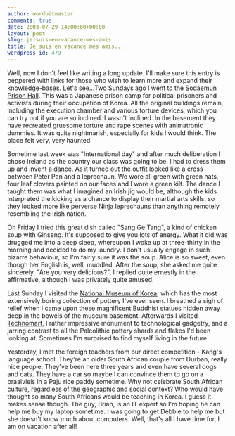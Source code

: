 ```yaml
---
author: wordbitmaster
comments: true
date: 2003-07-29 14:00:00+00:00
layout: post
slug: je-suis-en-vacance-mes-amis
title: Je suis en vacance mes amis...
wordpress_id: 479
---
```


Well, now I don't feel like writing a long update. I'll make sure this entry is peppered with links for those who wish to learn more and expand their knowledge-bases. Let's see...Two Sundays ago I went to the [Sodaemun Prison Hall](http://www.okstaykorea.com/board/announce/content.asp?board=e_tournews&a_idx=412). This was a Japanese prison camp for political prisoners and activists during their occupation of Korea. All the original buildings remain, including the execution chamber and various torture devices, which you can try out if you are so inclined. I wasn't inclined. In the basement they have recreated gruesome torture and rape scenes with animatronic dummies. It was quite nightmarish, especially for kids I would think. The place felt very, very haunted.

Sometime last week was "International day" and after much deliberation I chose Ireland as the country our class was going to be. I had to dress them up and invent a dance. As it turned out the outfit looked like a cross between Peter Pan and a leprechaun. We wore all green with green hats, four leaf clovers painted on our faces and I wore a green kilt. The dance I taught them was what I imagined an Irish jig would be, although the kids interpreted the kicking as a chance to display their martial arts skills, so they looked more like perverse Ninja leprechauns than anything remotely resembling the Irish nation.

On Friday I tried this great dish called "Sang Ge Tang", a kind of chicken soup with Ginseng. It's supposed to give you lots of energy. What it did was drugged me into a deep sleep, whereupon I woke up at three-thirty in the morning and decided to do my laundry. I don't usually engage in such bizarre behaviour, so I'm fairly sure it was the soup. Alice is so sweet, even though her English is, well, muddled. After the soup, she asked me quite sincerely, "Are you very delicious?", I replied quite ernestly in the affirmative, although I was privately quite amused. 

Last Sunday I visited the [National Museum of Korea](http://english.metro.seoul.kr/visitors/toppic/museums/museum/), which has the most extensively boring collection of pottery I've ever seen. I breathed a sigh of relief when I came upon these magnificent Buddhist statues hidden away deep in the bowels of the museum basement. Afterwards I visited [Technomart](http://www.craft21.com/craft21eg/tour/technomart.html), I rather impressive monument to technological gadgetry, and a jarring contrast to all the Paleolithic pottery shards and flakes I'd been looking at. Sometimes I'm surprised to find myself living in the future. 

Yesterday, I met the foreign teachers from our direct competition - Kang's language school. They're an older South African couple from Durban, really nice people. They've been here three years and even have several dogs and cats. They have a car so maybe I can convince them to go on a braaivleis in a Paju rice paddy sometime. Why not celebrate South African culture, regardless of the geographic and social context? Who would have thought so many South Africans would be teaching in Korea. I guess it makes sense though. The guy, Brian, is an IT expert so I'm hoping he can help me buy my laptop sometime. I was going to get Debbie to help me but she doesn't know much about computers. Well, that's all I have time for, I am on vacation after all!
